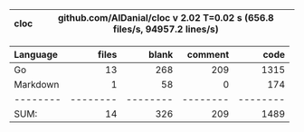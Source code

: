 cloc|github.com/AlDanial/cloc v 2.02  T=0.02 s (656.8 files/s, 94957.2 lines/s)
--- | ---

Language|files|blank|comment|code
:-------|-------:|-------:|-------:|-------:
Go|13|268|209|1315
Markdown|1|58|0|174
--------|--------|--------|--------|--------
SUM:|14|326|209|1489

